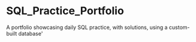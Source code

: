 # SQL_Practice_Portfolio
A portfolio showcasing daily SQL practice, with solutions, using a custom-built database'
